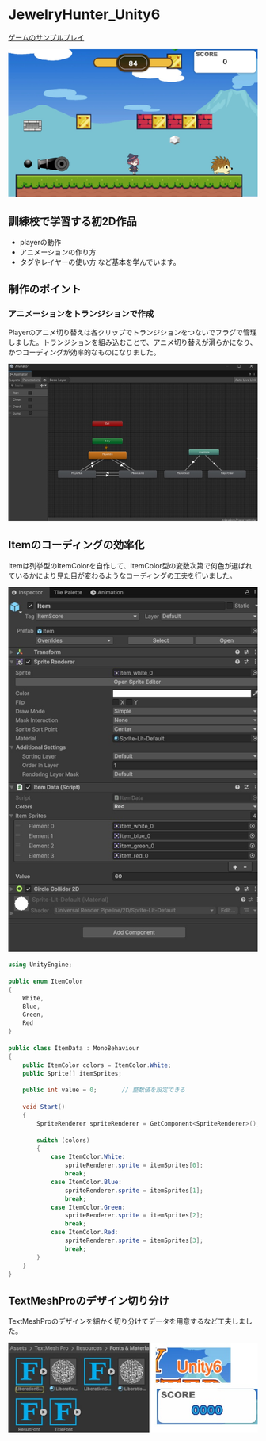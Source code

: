 # JewelryHunter_Unity6

[ゲームのサンプルプレイ](https://alaudi-27.github.io/JewelryHunter_Web/)

![ゲーム画面](readmeImg/jewelryhunter.jpg)

## 訓練校で学習する初2D作品
* playerの動作
* アニメーションの作り方
* タグやレイヤーの使い方
など基本を学んでいます。

## 制作のポイント
### アニメーションをトランジションで作成
Playerのアニメ切り替えは各クリップでトランジションをつないでフラグで管理しました。トランジションを組み込むことで、アニメ切り替えが滑らかになり、かつコーディングが効率的なものになりました。
  
![トランジションの絵](readmeImg/jewelryhunter_readme01.jpg)
  
## Itemのコーディングの効率化
Itemは列挙型のItemColorを自作して、ItemColor型の変数次第で何色が選ばれているかにより見た目が変わるようなコーディングの工夫を行いました。

![Itemコーディングの絵](readmeImg/jewelryhunter_readme02.jpg)

```c#
using UnityEngine;

public enum ItemColor
{
    White,
    Blue,
    Green,
    Red
}

public class ItemData : MonoBehaviour
{
    public ItemColor colors = ItemColor.White;
    public Sprite[] itemSprites;

    public int value = 0;       // 整数値を設定できる

    void Start()
    {        
        SpriteRenderer spriteRenderer = GetComponent<SpriteRenderer>();

        switch (colors)
        {
            case ItemColor.White:
                spriteRenderer.sprite = itemSprites[0];
                break;
            case ItemColor.Blue:
                spriteRenderer.sprite = itemSprites[1];
                break;
            case ItemColor.Green:
                spriteRenderer.sprite = itemSprites[2];
                break;
            case ItemColor.Red:
                spriteRenderer.sprite = itemSprites[3];
                break;
        }
    }
}
```

## TextMeshProのデザイン切り分け
TextMeshProのデザインを細かく切り分けてデータを用意するなど工夫しました。

![TextMeshProデザインの絵](readmeImg/jewelryhunter_readme03.jpg)